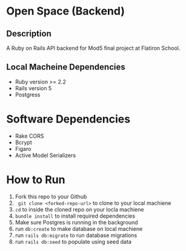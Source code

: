 # Open Space (Backend)

## Description
A Ruby on Rails API backend for Mod5 final project at Flatiron School.

## Local Macheine Dependencies
- Ruby version >= 2.2
- Rails version 5
- Postgress

# Software Dependencies
- Rake CORS
- Bcrypt 
- Figaro
- Active Model Serializers

# How to Run
1. Fork this repo to your Github
2. ` git clone <forked-repo-url>` to clone to your local machiene
3. `cd` to inside the cloned repo on your locla machiene  
4. `bundle install` to install required dependencies
5. Make sure Postgres is running in the background
6. run `db:create` to make database on local machiene
7. run `rails db:migrate` to run database migrations
8. run `rails db:seed` to populate using seed data

